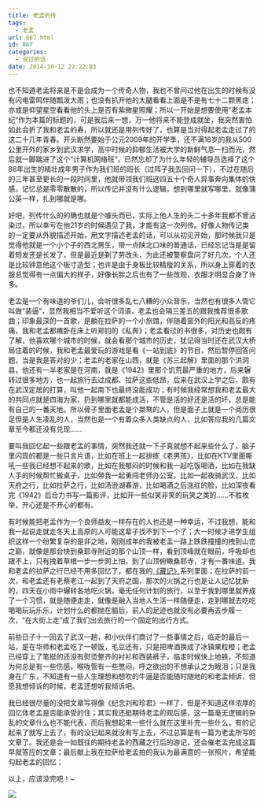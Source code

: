 ```yaml
---
title: 老孟列传
tags:
  - 老孟
url: 867.html
id: 867
categories:
  - 说过的话
date: 2014-10-12 22:22:03
---
```


也不知道老孟将来是不是会成为一个传奇人物，我也不曾问过他在出生的时候有没有闪电雷鸣伴随瓢泼大雨；也没有扒开他的大腿看看上面是不是有七十二颗黑痣；亦或是仰望星空看看他的头上是否有紫微星照耀；所以一开始是想要使用“老孟本纪”作为本篇的标题的，可是我后来一想，万一他将来不能登成就坐，我突然害怕如此会折了我和老孟的寿，所以就还是用列传好了，也算是当对得起老孟走过了的这二十几年青春。开头断然要始于公元2009年的开学季，还不满18岁的我从500公里开外的家乡到武汉求学，高中时候的抑郁生活被大学的新鲜气息一扫而光，然后就一脚踹进了这个“计算机网络班”，已然忘却了为什么年轻的辅导员选择了这个88年出生的精壮成年男子作为我们班的班长（过阵子我去回问一下），不过在随后的三年甚至更长的一段时间里，他就带领我们班这四五十个奇人异事奔向集体的快感。记忆总是零零散散的，所以传记并没有什么逻辑，想到哪里就写哪里，就像蒲公英一样，扎到哪就是哪。

好吧，列传什么的的确也就是个噱头而已，实际上他人生的头二十多年我都不曾沾染过，所以幸亏在他21岁的时候遇见了我，才能有这一次列传。好像人物传记类的一定要从外貌描述开始，用文字描述老孟的话，可以从初见开始，那时候我只是觉得他就是一个小个子的西北男生，带一点陕北口味的普通话，已经忘记当是是留着短发还是长发了，但是最近是剃了劳改头，为此还被警察盘问了好几次，个人还是比较钟意他这个板寸造型；也许是由于身板比较精瘦的关系，所以身上穿着的衣服总觉得有一点偏大的样子，好像长胖之后也有了一些改观，衣服才明显合身了许多。

老孟是一个有味道的爷们儿，会听很多乱七八糟的小众音乐，当然也有很多人管它叫做“装逼”，显然我相当不爱听这个词语，老孟也会隔三差五的跟我推荐很多歌曲；印象最深的一首歌，是躺在拉萨的一个小旅馆，伴随着窗外的阳光和高反的疼痛，我和老孟都瘫卧在床上听郑钧的《私奔》；老孟看过的书很多，对历史也颇有了解，他喜欢哪个城市的时候，就会看那个城市的历史，犹记得当时还在武汉大桥局住着的时候，我和老孟最爱玩的游戏是看《一站到底》的节目，然后暂停回答问题，当是我是答对的少；老孟的老家在山西，就是《苏三起解》里面的那个洪洞县，他还有一半老家是在河南，就是《1942》里那个饥荒最严重的地方，后来辗转过很多地方，也一起旅行去过成都、拉萨这些低昂，后来在武汉上学之后，颇有在武汉定居的打算，叫他一起南下也最终没能成功；有时候我经常想我和老孟最大的共同点就是四海为家，扔到哪里就都能成活，不管是活的好还是活的坏，总是能有自己的一番天地。所以骨子里面老孟是个桀骜的人，但是面子上就是一个阅历很足但是人生凌乱的人，当然也是一个有着众多人类缺点的人，比如答应我的几篇文章至今都还没有兑现……

要叫我回忆起一些跟老孟的事情，突然我还就一下子真就想不起来些什么了，脑子里闪现的都是一些只言片语，比如在班上一起排练《老男孩》，比如在KTV里面嘶吼一些我已经想不起来的歌，比如在我郁闷的时候和我一起吃饭喝酒，比如在我缺人手的时候帮忙搬桌子，比如带我一起勇闯老师办公室，比如一起夜骑武汉，比如天府之行，比如拉萨之行，比如汤逊湖春游，比如喝酒之后涨红的脸，比如深夜看完《1942》后合力书写一篇影评，比如开一些似笑非笑的玩笑之类的……不胜枚举，开心还是不开心的都有。

有时候能把老孟作为一个良师益友一样存在的人也还是一种幸运，不过我想，能和我一起说走就走冬天上高原的人可能这辈子找不到下一个了；大一时候才进学生组织这样一个纷繁复杂的是非之地，刚刚成年的我被老孟一路上跌跌撞撞的拽到山峦之巅，就像是那会快到桑耶寺附近的那个山顶一样，看到顶峰就在眼前，呼吸却也跟不上，只有拽着草根一步一步网上怕，到了山顶俯瞰桑耶寺，才有一番味道。我和老孟的拉萨之行已经不用多回忆了，都在我的[《藏记》](http://www.102no.com/wordpress/archives/tag/%E8%97%8F%E8%AE%B0 "《藏记》")系列里面；在拉萨的前一次，和老孟还有老蔡老江一起到了天府之国，那次的火锅之行也是让人记忆犹新的，四天在小雨中辗转各地吃火锅，毫无任何计划的旅行，以至于我到哪里就养成了一个习惯，就是随便走走，就像是融入当地人生活一样随便走，走到哪就去吃吃喝喝玩玩乐乐，计划什么的都抛在脑后，前人的足迹也就没有必要再去步履一次，“在大街上走”成了我们出去旅行的一个固定的出行方式。

前些日子十一回去了武汉一趟，和小伙伴们商讨了一些事情之后，临走的最后一站，是在华师和老孟吃了一顿饭，毛豆还有，只是把啤酒换成了冰镇果粒橙；老孟已经穿上了笔挺的还没有熨烫整齐的衬衫和西装裤子，临走时候快上地铁，不知道为何总是有一些伤感，喉咙管有一些憋闷，呼之欲出的不想承认之为眼泪；只是我身在广东，不知道有一些人生理想和想吹的牛逼是否能随时随地的和老孟倾诉，但愿我想倾诉的时候，老孟还想听我倾诉吧。

我已经很尽量的没把文章写得像《纪念刘和珍君》一样了，但是不知道这样浓厚的回忆体老孟是否能承受的住；其实我还挺期待老孟的观后感，这一篇毫无逻辑的杂乱的文章什么也不能代表，而后我想起来一些什么就在这里补充一些什么，有的记起来了就写上去了，有的没记起来就没有写上去，不过总算是有一篇为老孟所写的文章了。我还是会一如既往的期待老孟的西藏之行后的游记，还会催老孟完成这篇早就答应的文章；最后献上我在拉萨给老孟拍的我认为最满意的一张照片，希望能勾起老孟的回忆；

以上，应该没完吧！~

![](http://blog102no.qiniudn.com/laomeng.jpg)
